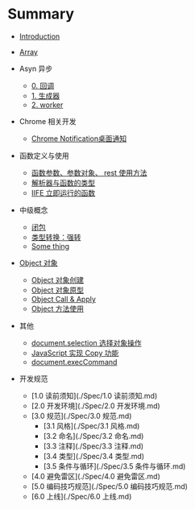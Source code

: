 # Summary

* [Introduction](README.md)

* [Array](./Array/0.Basic.md)

* Asyn 异步  
  * [0. 回调](./Asyn/0.callback.md)
  * [1. 生成器](./Asyn/1.generator.md)
  * [2. worker](./Asyn/2.worker.md)
  
* Chrome 相关开发  
  * [Chrome Notification桌面通知](./Chrome/0.Chrome-Notification.md)

* 函数定义与使用
  * [函数参数、参数对象、 rest 使用方法](./function/0.Arguments-&-Reset.md)
  * [解析器与函数的类型](./function/1.Parser-&-Declaration-of-function.md)
  * [IIFE 立即运行的函数](./function/2.IIFE-function.md)
  
* 中级概念
  * [闭包](./Intermediate/0.Closure.md)
  * [类型转换：强转](./Intermediate/1.transform.md)
  * [Some thing](./Intermediate/2.Something.md)
  
* [Object 对象](./object/_object.md)
  * [Object 对象创建](./object/0.Object-create.md)
  * [Object 对象原型](./object/1.Object-prototype.md)
  * [Object Call & Apply](./object/2.Object-call-apply.md)
  * [Object 方法使用](./object/3.Object-methods.md)
  
* 其他
  * [document.selection 选择对象操作](./Others/0.Selection.md)
  * [JavaScript 实现 Copy 功能](./Others/1.Js-to-Copy.md)
  * [document.execCommand](./Others/2.document.execCommand.md)

* 开发规范
  * [1.0 读前须知](./Spec/1.0 读前须知.md)
  * [2.0 开发环境](./Spec/2.0 开发环境.md)
  * [3.0 规范](./Spec/3.0 规范.md)
    * [3.1 风格](./Spec/3.1 风格.md)
    * [3.2 命名](./Spec/3.2 命名.md)
    * [3.3 注释](./Spec/3.3 注释.md)
    * [3.4 类型](./Spec/3.4 类型.md)
    * [3.5 条件与循环](./Spec/3.5 条件与循环.md)
  * [4.0 避免雷区](./Spec/4.0 避免雷区.md)
  * [5.0 编码技巧规范](./Spec/5.0 编码技巧规范.md)
  * [6.0 上线](./Spec/6.0 上线.md)

